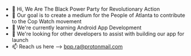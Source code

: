 - 👋 Hi, We Are The Black Power Party for Revolutionary Action
- 👀 Our goal is to create a medium for the People of Atlanta to contribute to the Cop Watch movement
- 🌱 We're currently learning Android App Development
- 💞️ We're looking for other developers to assist with building our app for launch
- 📫 Reach us here --> bpp.ra@protonmail.com
